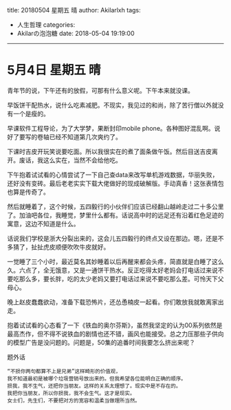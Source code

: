 title: 20180504 星期五 晴
author: Akilarlxh
tags:
  - 人生哲理
categories:
  - Akilarの泡泡糖
date: 2018-05-04 19:19:00
---
# 5月4日 星期五 晴

青年节的说，下午还有的放假，可那有什么意义呢。下午本来就没课。

早饭饼干配热水，说什么吃素减肥。不现实，我见过的和尚，除了苦行僧以外就没有一个是瘦的。

早课软件工程导论，为了大学梦，果断封印mobile phone。各种图好混乱啊。说好了要写的卷轴已经不知道第几次爽约了。

下课时吉皮开玩笑说要吃面。所以我很实在的煮了面条做午饭。然后目送吉皮离开。废话，我这么实在，当然不会给他吃。

下午抱着试试看的心情尝试了一下自己查data来改写单机游戏数据，华丽失败，还好没有变砖。最后老老实实下载大佬做好的现成破解版。手动真香！这张表情包也算是传奇了。

然后就睡着了，这个时候，五四毅行的小伙伴们应该已经翻山越岭走过二十多公里了。加油吧各位，我睡觉，梦里什么都有。话说高中时的远足还有沿着红色足迹的寓意，这边不知道是什么。

话说我们学校是浙大分裂出来的，这会儿五四毅行的终点又设在那边。嗯，还是不多猜了，扯扯虎皮顺便吹吹牛皮就好。

一觉睡了三个小时，最近莫名其妙睡着以后再醒来都会头疼，简直就是白睡了这么久。六点了，全无饿意，又是一通饼干热水。反正吃得太好老妈会打电话过来说不要吃那么多，要长胖，吃的太少老妈又要打电话过来说不要吃那么差。可怜天下父母心。

晚上赵皮蠢蠢欲动，准备下载恐怖片，还怂恿楠皮一起看。你们敢放我就敢离家出走。

抱着试试看的心态看了一下《铁血的奥尔芬斯》，虽然我坚定的认为00系列依然是最高杰作，但不得不说铁血的剧情也还不错，画风也能接受。总之力压那些子供向的模型广告是没问题的。问题是，50集的追番时间我要怎么挤出来呢？

题外话
```
“不损你两句都算不上是兄弟”这样畸形的价值观，
我不知道最初是被哪个垃圾营销号放出来的。但我希望各位能明白正确的顺序。
损我，我不生气，还把你当朋友。这样的关系太理想了。现实中是不存在的。
我把你当朋友，所以你损我，我不会生气。这才是现实。
女士们，先生们，不要把对方的宽容和温柔当做理所当然。
```